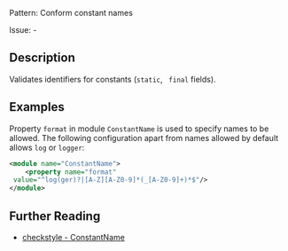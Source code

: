 Pattern: Conform constant names

Issue: -

## Description

Validates identifiers for constants (`static`, ` final` fields). 

## Examples

Property `format` in module `ConstantName` is used to specify names to be allowed. The following configuration apart from names allowed by default allows `log` or `logger`: 


```xml
<module name="ConstantName">
    <property name="format"
 value="^log(ger)?|[A-Z][A-Z0-9]*(_[A-Z0-9]+)*$"/>
</module>
```

## Further Reading

* [checkstyle - ConstantName](http://checkstyle.sourceforge.net/config_naming.html#ConstantName)
